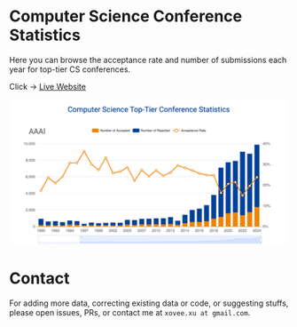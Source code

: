 # Computer Science Conference Statistics

Here you can browse the acceptance rate and number of submissions each year for top-tier CS conferences.

Click -> [Live Website](https://csconfstats.xoveexu.com/)

![](./img/csconfstats-intro.png)

# Contact

For adding more data, correcting existing data or code, or suggesting stuffs, please open issues, PRs, or contact me at `xovee.xu at gmail.com`. 